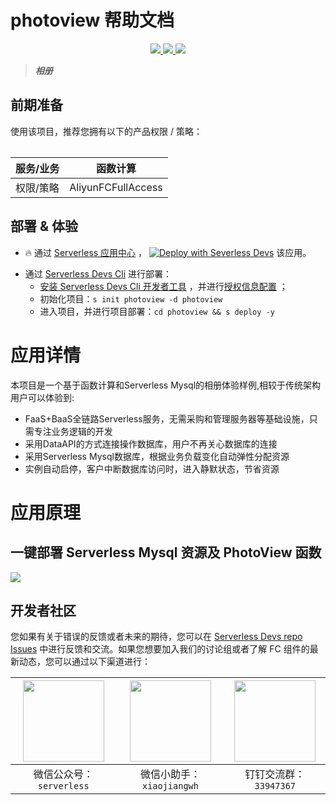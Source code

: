 # photoview 帮助文档

<p align="center" class="flex justify-center">
    <a href="https://www.serverless-devs.com" class="ml-1">
    <img src="http://editor.devsapp.cn/icon?package=photoview&type=packageType">
  </a>
  <a href="http://www.devsapp.cn/details.html?name=photoview" class="ml-1">
    <img src="http://editor.devsapp.cn/icon?package=photoview&type=packageVersion">
  </a>
  <a href="http://www.devsapp.cn/details.html?name=photoview" class="ml-1">
    <img src="http://editor.devsapp.cn/icon?package=photoview&type=packageDownload">
  </a>
</p>

<description>

> ***相册***

</description>

<table>

## 前期准备
使用该项目，推荐您拥有以下的产品权限 / 策略：

| 服务/业务 | 函数计算 |     
| --- |  --- |   
| 权限/策略 | AliyunFCFullAccess |     


</table>

<codepre id="codepre">



</codepre>

<deploy>

## 部署 & 体验

<appcenter>

- :fire: 通过 [Serverless 应用中心](https://fcnext.console.aliyun.com/applications/create?template=photoview) ，
[![Deploy with Severless Devs](https://img.alicdn.com/imgextra/i1/O1CN01w5RFbX1v45s8TIXPz_!!6000000006118-55-tps-95-28.svg)](https://fcnext.console.aliyun.com/applications/create?template=photoview)  该应用。 

</appcenter>

- 通过 [Serverless Devs Cli](https://www.serverless-devs.com/serverless-devs/install) 进行部署：
    - [安装 Serverless Devs Cli 开发者工具](https://www.serverless-devs.com/serverless-devs/install) ，并进行[授权信息配置](https://www.serverless-devs.com/fc/config) ；
    - 初始化项目：`s init photoview -d photoview`   
    - 进入项目，并进行项目部署：`cd photoview && s deploy -y`

</deploy>

<appdetail id="flushContent">

# 应用详情

本项目是一个基于函数计算和Serverless Mysql的相册体验样例,相较于传统架构用户可以体验到:
* FaaS+BaaS全链路Serverless服务，无需采购和管理服务器等基础设施，只需专注业务逻辑的开发
* 采用DataAPI的方式连接操作数据库，用户不再关心数据库的连接
* 采用Serverless Mysql数据库，根据业务负载变化自动弹性分配资源
* 实例自动启停，客户中断数据库访问时，进入静默状态，节省资源



# 应用原理

## 一键部署 Serverless Mysql 资源及 PhotoView 函数
![](https://img.alicdn.com/imgextra/i2/O1CN01zJtHRa1HKxrrXeDCq_!!6000000000740-2-tps-2724-1004.png)  



















</appdetail>

<devgroup>

## 开发者社区

您如果有关于错误的反馈或者未来的期待，您可以在 [Serverless Devs repo Issues](https://github.com/serverless-devs/serverless-devs/issues) 中进行反馈和交流。如果您想要加入我们的讨论组或者了解 FC 组件的最新动态，您可以通过以下渠道进行：

<p align="center">

| <img src="https://serverless-article-picture.oss-cn-hangzhou.aliyuncs.com/1635407298906_20211028074819117230.png" width="130px" > | <img src="https://serverless-article-picture.oss-cn-hangzhou.aliyuncs.com/1635407044136_20211028074404326599.png" width="130px" > | <img src="https://serverless-article-picture.oss-cn-hangzhou.aliyuncs.com/1635407252200_20211028074732517533.png" width="130px" > |
|--- | --- | --- |
| <center>微信公众号：`serverless`</center> | <center>微信小助手：`xiaojiangwh`</center> | <center>钉钉交流群：`33947367`</center> | 

</p>

</devgroup>